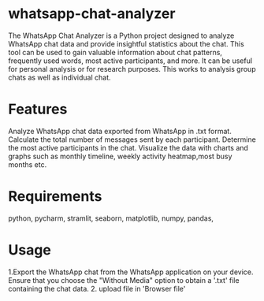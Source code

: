 # whatsapp-chat-analyzer
 The WhatsApp Chat Analyzer is a Python project designed to analyze WhatsApp chat data and provide insightful statistics about the chat. 
 This tool can be used to gain valuable information about chat patterns, frequently used words, most active participants, and more.
 It can be useful for personal analysis or for research purposes.
 This works to analysis group chats as well as individual chat.

# Features
Analyze WhatsApp chat data exported from WhatsApp in .txt format.
Calculate the total number of messages sent by each participant.
Determine the most active participants in the chat.
Visualize the data with charts and graphs such as monthly timeline, weekly activity heatmap,most busy months etc.

# Requirements
python,
pycharm,
stramlit,
seaborn,
matplotlib,
numpy,
pandas,

# Usage
1.Export the WhatsApp chat from the WhatsApp application on your device. Ensure that you choose the "Without Media" option to obtain a '.txt' file containing the chat data.
2. upload file in 'Browser file'

